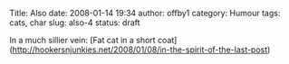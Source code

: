 Title: Also
date: 2008-01-14 19:34
author: offby1
category: Humour
tags: cats, char
slug: also-4
status: draft

In a much sillier vein: \[Fat cat in a short coat\](<http://hookersnjunkies.net/2008/01/08/in-the-spirit-of-the-last-post>)
